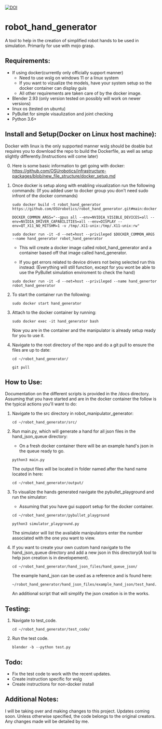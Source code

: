 [![DOI](https://zenodo.org/badge/449414021.svg)](https://zenodo.org/badge/latestdoi/449414021)
# robot_hand_generator
A tool to help in the creation of simplified robot hands to be used in simulation. Primarily for use with mojo grasp.


## Requirements:

- If using docker(currently only officially support manner)
    - Need to use wslg on windows 11 or a linux system
    - If you want to vizualize the models, have your system setup so the docker container can display guis
    - All other requirements are taken care of by the docker image.
- Blender 2.93 (only version tested on possibly will work on newer versions)
- linux os (tested on ubuntu)
- PyBullet for simple visaulization and joint checking
- Python 3.6+


## Install and Setup(Docker on Linux host machine):
Docker with linux is the only supported manner wslg should be doable but requires you to download the repo to build the Dockerfile, as well as setup slightly differently.(Instructions will come later)

0. Here is some basic information to get going with docker: https://github.com/OSUrobotics/infrastructure-packages/blob/new_file_structure/docker_setup.md

1. Once docker is setup along with enabling visualization run the following commands:
    (If you added user to docker group you don't need sudo infront of the docker commands)

    ```console
    sudo docker build -t robot_hand_generator https://github.com/OSUrobotics/robot_hand_generator.git#main:docker_file
    ```
    ```console
    DOCKER_COMMON_ARGS="--gpus all --env=NVIDIA_VISIBLE_DEVICES=all --env=NVIDIA_DRIVER_CAPABILITIES=all --env=DISPLAY --env=QT_X11_NO_MITSHM=1 -v /tmp/.X11-unix:/tmp/.X11-unix:rw"
    ```
    ```console
    sudo docker run -it -d --net=host --privileged $DOCKER_COMMON_ARGS --name hand_generator robot_hand_generator 
    ```

    * This will create a docker image called robot_hand_generator and a container based off that image called hand_generator.
    
    * If you get errors related to device drivers not being selected run this instead: 
     (Everything will still function, except for you wont be able to use the PyBullet simulation enviroment to check the hand)
    ```console
    sudo docker run -it -d --net=host --privileged --name hand_genertor robot_hand_generator
    ```
    
2. To start the container run the following:
    ```console
    sudo docker start hand_generator
    ```

3. Attach to the docker container by running:
    ```console
    sudo docker exec -it hand_generator bash
    ```
    Now you are in the container and the manipulator is already setup ready for you to use it.

4. Navigate to the root directory of the repo and do a git pull to ensure the files are up to date:
    ```console
    cd ~/robot_hand_generator/
    ```
    ```console
    git pull
    ```


## How to Use:
Documentation on the different scripts is provided in the /docs directory.
Assuming that you have started and are in the docker container the follow is the typical actions you'll want to do:

1. Navigate to the src directory in robot_manipulator_generator:
    ```console
    cd ~/robot_hand_generator/src/
    ```

2. Run main.py, which will generate a hand for all json files in the hand_json_queue directory:
    * On a fresh docker container there will be an example hand's json in the queue ready to go.
    ```console
    python3 main.py
    ```
    The output files will be located in folder named after the hand name located in here:
    ```console
    cd ~/robot_hand_generator/output/
    ```

3. To visualize the hands generated navigate the pybullet_playground and run the simulator:
    * Assuming that you have gui support setup for the docker container.
    ```console
    cd ~/robot_hand_generator/pybullet_playground
    ```
    ```console
    python3 simulator_playground.py
    ```
    The simulator will list the available manipulators enter the number associated with the one you want to view.

4. If you want to create your own custom hand navigate to the hand_json_queue directory and add a new json in this directory(A tool to help json creation is in developement).
    ```console
    cd ~/robot_hand_generator/hand_json_files/hand_queue_json/
    ```
    The example hand_json can be used as a reference and is found here:
    ```console
    ~/robot_hand_generator/hand_json_files/example_hand_json/test_hand.json
    ```
    An additional script that will simplify the json creation is in the works.


## Testing:

1. Navigate to test_code.
    ```console
    cd ~/robot_hand_generator/test_code/
    ```
2. Run the test code.
    ```console
    blender -b --python test.py
    ```


## Todo:

- Fix the test code to work with the recent updates.
- Create instruction specific for wslg
- Create instructions for non-docker install

## Additional Notes:
I will be taking over and making changes to this project. Updates coming soon. Unless otherwise specified, the code belongs to the original creators. Any changes made will be detailed by me.
